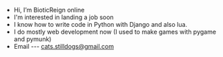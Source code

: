 - Hi, I’m BioticReign online
- I'm interested in landing a job soon
- I know how to write code in Python with Django and also lua.
- I do mostly web development now (I used to make games with pygame and pymunk)
- Email --- cats.stilldogs@gmail.com

<!---
BioticReign/BioticReign is a ✨ special ✨ repository because its `README.md` (this file) appears on your GitHub profile.
You can click the Preview link to take a look at your changes.
--->
